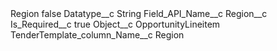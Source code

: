 <?xml version="1.0" encoding="UTF-8"?>
<CustomMetadata xmlns="http://soap.sforce.com/2006/04/metadata" xmlns:xsi="http://www.w3.org/2001/XMLSchema-instance" xmlns:xsd="http://www.w3.org/2001/XMLSchema">
    <label>Region</label>
    <protected>false</protected>
    <values>
        <field>Datatype__c</field>
        <value xsi:type="xsd:string">String</value>
    </values>
    <values>
        <field>Field_API_Name__c</field>
        <value xsi:type="xsd:string">Region__c</value>
    </values>
    <values>
        <field>Is_Required__c</field>
        <value xsi:type="xsd:boolean">true</value>
    </values>
    <values>
        <field>Object__c</field>
        <value xsi:type="xsd:string">OpportunityLineitem</value>
    </values>
    <values>
        <field>TenderTemplate_column_Name__c</field>
        <value xsi:type="xsd:string">Region</value>
    </values>
</CustomMetadata>
